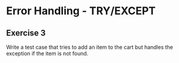 # Error Handling - TRY/EXCEPT

## Exercise 3

Write a test case that tries to add an item to the cart but handles the exception if the item is not found.